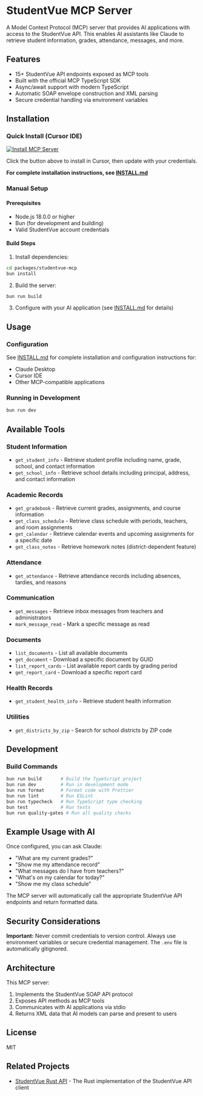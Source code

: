 # StudentVue MCP Server

A Model Context Protocol (MCP) server that provides AI applications with access to the StudentVue API. This enables AI assistants like Claude to retrieve student information, grades, attendance, messages, and more.

## Features

- 15+ StudentVue API endpoints exposed as MCP tools
- Built with the official MCP TypeScript SDK
- Async/await support with modern TypeScript
- Automatic SOAP envelope construction and XML parsing
- Secure credential handling via environment variables

## Installation

### Quick Install (Cursor IDE)

[![Install MCP Server](https://cursor.com/deeplink/mcp-install-dark.svg)](https://cursor.com/en-US/install-mcp?name=studentvue&config=eyJjb21tYW5kIjoibm9kZSIsImFyZ3MiOlsiL3BhdGgvdG8vc3R1ZGVudHZ1ZS9wYWNrYWdlcy9zdHVkZW50dnVlLW1jcC9kaXN0L2luZGV4LmpzIl0sImVudiI6eyJTVFVERU5UVlVFX1BPUlRBTCI6Imh0dHBzOi8veW91ci1kaXN0cmljdC5lZHVwb2ludC5jb20iLCJTVFVERU5UVlVFX1VTRVJOQU1FIjoieW91cl91c2VybmFtZSIsIlNUVURFTlRWVUVfUEFTU1dPUkQiOiJ5b3VyX3Bhc3N3b3JkIn19)

Click the button above to install in Cursor, then update with your credentials.

**For complete installation instructions, see [INSTALL.md](./INSTALL.md)**

### Manual Setup

#### Prerequisites

- Node.js 18.0.0 or higher
- Bun (for development and building)
- Valid StudentVue account credentials

#### Build Steps

1. Install dependencies:

```bash
cd packages/studentvue-mcp
bun install
```

2. Build the server:

```bash
bun run build
```

3. Configure with your AI application (see [INSTALL.md](./INSTALL.md) for details)

## Usage

### Configuration

See [INSTALL.md](./INSTALL.md) for complete installation and configuration instructions for:
- Claude Desktop
- Cursor IDE
- Other MCP-compatible applications

### Running in Development

```bash
bun run dev
```

## Available Tools

### Student Information
- `get_student_info` - Retrieve student profile including name, grade, school, and contact information
- `get_school_info` - Retrieve school details including principal, address, and contact information

### Academic Records
- `get_gradebook` - Retrieve current grades, assignments, and course information
- `get_class_schedule` - Retrieve class schedule with periods, teachers, and room assignments
- `get_calendar` - Retrieve calendar events and upcoming assignments for a specific date
- `get_class_notes` - Retrieve homework notes (district-dependent feature)

### Attendance
- `get_attendance` - Retrieve attendance records including absences, tardies, and reasons

### Communication
- `get_messages` - Retrieve inbox messages from teachers and administrators
- `mark_message_read` - Mark a specific message as read

### Documents
- `list_documents` - List all available documents
- `get_document` - Download a specific document by GUID
- `list_report_cards` - List available report cards by grading period
- `get_report_card` - Download a specific report card

### Health Records
- `get_student_health_info` - Retrieve student health information

### Utilities
- `get_districts_by_zip` - Search for school districts by ZIP code

## Development

### Build Commands

```bash
bun run build       # Build the TypeScript project
bun run dev         # Run in development mode
bun run format      # Format code with Prettier
bun run lint        # Run ESLint
bun run typecheck   # Run TypeScript type checking
bun test            # Run tests
bun run quality-gates # Run all quality checks
```

## Example Usage with AI

Once configured, you can ask Claude:

- "What are my current grades?"
- "Show me my attendance record"
- "What messages do I have from teachers?"
- "What's on my calendar for today?"
- "Show me my class schedule"

The MCP server will automatically call the appropriate StudentVue API endpoints and return formatted data.

## Security Considerations

**Important:** Never commit credentials to version control. Always use environment variables or secure credential management. The `.env` file is automatically gitignored.

## Architecture

This MCP server:
1. Implements the StudentVue SOAP API protocol
2. Exposes API methods as MCP tools
3. Communicates with AI applications via stdio
4. Returns XML data that AI models can parse and present to users

## License

MIT

## Related Projects

- [StudentVue Rust API](../studentvue-api/) - The Rust implementation of the StudentVue API client


